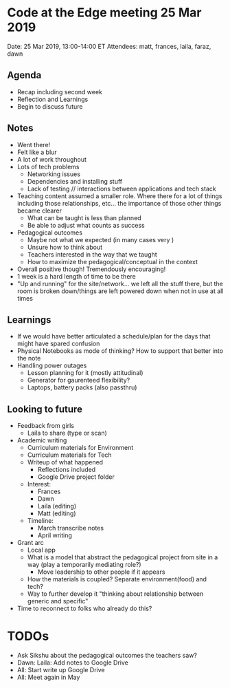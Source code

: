 # Code at the Edge meeting 25 Mar 2019

Date: 25 Mar 2019, 13:00-14:00 ET
Attendees: matt, frances, laila, faraz, dawn

## Agenda

- Recap including second week
- Reflection and Learnings
- Begin to discuss future

## Notes

- Went there!
- Felt like a blur
- A lot of work throughout
- Lots of tech problems
    - Networking issues
    - Dependencies and installing stuff
    - Lack of testing // interactions between applications and tech stack
- Teaching content assumed a smaller role. Where there for a lot of things including those relationships, etc... the importance of those other things became clearer
    - What can be taught is less than planned
    - Be able to adjust what counts as success
- Pedagogical outcomes
    - Maybe not what we expected (in many cases very )
    - Unsure how to think about
    - Teachers interested in the way that we taught
    - How to maximize the pedagogical/conceptual in the context
- Overall positive though! Tremendously encouraging!
- 1 week is a hard length of time to be there
- "Up and running" for the site/network... we left all the stuff there, but the room is broken down/things are left powered down when not in use at all times

## Learnings

- If we would have better articulated a schedule/plan for the days that might have spared  confusion
- Physical Notebooks as mode of thinking? How to support that better into the note
- Handling power outages
    - Lesson planning for it (mostly attitudinal)
    - Generator for gaurenteed flexibility?
    - Laptops, battery packs (also passthru)

## Looking to future

- Feedback from girls
    - Laila to share (type or scan)
- Academic writing
    - Curriculum materials for Environment
    - Curriculum materials for Tech
    - Writeup of what happened
        - Reflections included
        - Google Drive project folder
    - Interest:
        - Frances
        - Dawn
        - Laila (editing)
        - Matt (editing)
    - Timeline:
        - March transcribe notes
        - April writing
- Grant arc
    - Local app
    - What is a model that abstract the pedagogical project from site in a way (play a temporarily mediating role?)
        - Move leadership to other people if it appears
    - How the materials is coupled? Separate environment(food) and tech?
    - Way to further develop it "thinking about relationship between generic and specific"
- Time to reconnect to folks who already do this?

# TODOs

- Ask Sikshu about the pedagogical outcomes the teachers saw?
- Dawn: Laila: Add notes to Google Drive
- All: Start write up Google Drive
- All: Meet again in May
